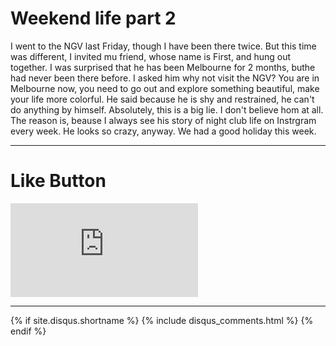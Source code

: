 # Weekend life part 2

I went to the NGV last Friday, though I have been there twice. But this time was different, I invited mu friend, whose name is First, and hung out together. I was surprised that he has been Melbourne for 2 months, buthe had never been there before. I asked him why not visit the NGV? You are in Melbourne now, you need to go out and explore something beautiful, make your life more colorful. He said because he is shy and restrained, he can't do anything by himself. Absolutely, this is a big lie. I don't believe hom at all. The reason is, beause I always see his story of night club life on Instrgram every week. He looks so crazy, anyway. We had a good holiday this week. 

* * *

# Like Button

<iframe class="lc-margin-top-64 lc-margin-bottom-32 lc-mobile" data-v-b66e9a5a="" frameborder="0" src="https://button.like.co/in/embed/s9443112/button"> </iframe>

* * *

{% if site.disqus.shortname %}
  {% include disqus_comments.html %}
{% endif %}